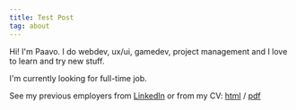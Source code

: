 ```yaml
---
title: Test Post
tag: about
---
```


Hi! I'm Paavo. I do webdev, ux/ui, gamedev, project management and I love to learn and try new stuff.

I'm currently looking for full-time job.

See my previous employers from [LinkedIn](https://www.linkedin.com/in/paavonelimarkka) or from my CV: [html](./cv) / [pdf](cv.pdf)